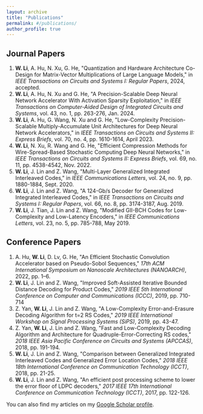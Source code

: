 ```yaml
---
layout: archive
title: "Publications"
permalink: #/publications/
author_profile: true
---
```


## Journal Papers
1. **W. Li**, A. Hu, N. Xu, G. He, "Quantization and Hardware Architecture Co-Design for Matrix-Vector Multiplications of Large Language Models," in *IEEE Transactions on Circuits and Systems I: Regular Papers*, 2024, accepted.
2. **W. Li**, A. Hu, N. Xu and G. He, "A Precision-Scalable Deep Neural Network Accelerator With Activation Sparsity Exploitation," in *IEEE Transactions on Computer-Aided Design of Integrated Circuits and Systems*, vol. 43, no. 1, pp. 263-276, Jan. 2024.
3. **W. Li**, A. Hu, G. Wang, N. Xu and G. He, "Low-Complexity Precision-Scalable Multiply-Accumulate Unit Architectures for Deep Neural Network Accelerators," in *IEEE Transactions on Circuits and Systems II: Express Briefs*, vol. 70, no. 4, pp. 1610-1614, April 2023.
4. **W. Li**, N. Xu, R. Wang and G. He, "Efficient Compression Methods for Wire-Spread-Based Stochastic Computing Deep Neural Networks," in *IEEE Transactions on Circuits and Systems II: Express Briefs*, vol. 69, no. 11, pp. 4538-4542, Nov. 2022.
5. **W. Li**, J. Lin and Z. Wang, "Multi-Layer Generalized Integrated Interleaved Codes," in *IEEE Communications Letters*, vol. 24, no. 9, pp. 1880-1884, Sept. 2020.
6. **W. Li**, J. Lin and Z. Wang, "A 124-Gb/s Decoder for Generalized Integrated Interleaved Codes," in *IEEE Transactions on Circuits and Systems I: Regular Papers*, vol. 66, no. 8, pp. 3174-3187, Aug. 2019.
7. **W. Li**, J. Tian, J. Lin and Z. Wang, "Modified GII-BCH Codes for Low-Complexity and Low-Latency Encoders," in *IEEE Communications Letters*, vol. 23, no. 5, pp. 785-788, May 2019.
## Conference Papers
1. A. Hu, **W. Li**, D. Lv, G. He, "An Efficient Stochastic Convolution Accelerator based on Pseudo-Sobol Sequences," *17th ACM International Symposium on Nanoscale Architectures (NANOARCH)*, 2022, pp. 1–6.
1. **W. Li**, J. Lin and Z. Wang, "Improved Soft-Assisted Iterative Bounded Distance Decoding for Product Codes," *2019 IEEE 5th International Conference on Computer and Communications (ICCC)*, 2019, pp. 710-714
1. Z. Yan, **W. Li**, J. Lin and Z. Wang, "A Low-Complexity Error-and-Erasure Decoding Algorithm for t=2 RS Codes," *2019 IEEE International Workshop on Signal Processing Systems (SiPS)*, 2019, pp. 43-47.
1. Z. Yan, **W. Li**, J. Lin and Z. Wang, "Fast and Low-Complexity Decoding Algorithm and Architecture for Quadruple-Error-Correcting RS codes," *2018 IEEE Asia Pacific Conference on Circuits and Systems (APCCAS)*, 2018, pp. 191-194.
1. **W. Li**, J. Lin and Z. Wang, "Comparison between Generalized Integrated Interleaved Codes and Generalized Error Location Codes," *2018 IEEE 18th International Conference on Communication Technology (ICCT)*, 2018, pp. 21-25.
1. **W. Li**, J. Lin and Z. Wang, "An efficient post processing scheme to lower the error floor of LDPC decoders," *2017 IEEE 17th International Conference on Communication Technology (ICCT)*, 2017, pp. 122-126.

  You can also find my articles on my [Google Scholar profile](https://scholar.google.com/citations?user=2wfEnbsAAAAJ&hl=zh-CN).
